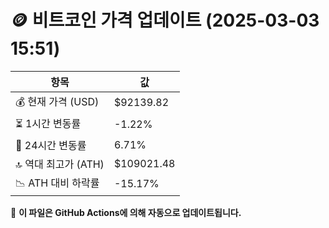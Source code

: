 # 🪙 비트코인 가격 업데이트 (2025-03-03 15:51)

| 항목                | 값 |
|--------------------|----------------|
| 💰 현재 가격 (USD) | $92139.82 |
| ⏳ 1시간 변동률    | -1.22% |
| 📆 24시간 변동률   | 6.71% |
| 🔝 역대 최고가 (ATH) | $109021.48 |
| 📉 ATH 대비 하락률 | -15.17% |

🔄 **이 파일은 GitHub Actions에 의해 자동으로 업데이트됩니다.**
